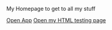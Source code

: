 My Homepage to get to all my stuff

<a href="astrolive8333.github.io/PopUpApp" target="_blank" >Open App</a> 
<a href="astrolive8333.github.io/HTML" target="_blank" >Open my HTML testing page</a> 
